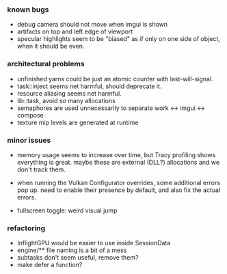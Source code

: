 ### known bugs
- debug camera should not move when imgui is shown
- artifacts on top and left edge of viewport
- specular highlights seem to be "biased"
    as if only on one side of object, when it should be even.

### architectural problems
- unfinished yarns could be just an atomic counter with last-will-signal.
- task::inject seems net harmful, should deprecate it.
- resource aliasing seems net harmful. 
- lib::task, avoid so many allocations
- semaphores are used unnecessarily to separate work <-> imgui <-> compose
- texture mip levels are generated at runtime

### minor issues
- memory usage seems to increase over time,
    but Tracy profiling shows everything is great.
    maybe these are external (DLL?) allocations and we don't track them.

- when running the Vulkan Configurator overrides, some additional errors pop up.
    need to enable their presence by default, and also fix the actual errors.

- fullscreen toggle: weird visual jump

### refactoring
- InflightGPU would be easier to use inside SessionData
- engine/** file naming is a bit of a mess
- subtasks don't seem useful, remove them?
- make defer a function?